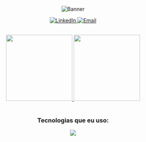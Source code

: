 <p align="center">
  <img src="https://via.placeholder.com/800x200.png/000000/FFFFFF?text=Diego Alencar" alt="Banner"/>
</p>

<p align="center">
  <a href="https://www.linkedin.com/in/diegoalencarchaves/">
    <img src="https://img.shields.io/badge/LinkedIn-0077B5?style=for-the-badge&logo=linkedin&logoColor=white" alt="LinkedIn"/>
  </a>
  <a href="mailto:diegoalencr@hotmail.com">
    <img src="https://img.shields.io/badge/Email-D14836?style=for-the-badge&logo=gmail&logoColor=white" alt="Email"/>
  </a>
</p>

<br>

<div align="center">
  <a href="https://github.com/diergu">
    <img height="180em" src="https://github-readme-stats.vercel.app/api?username=diergu&show_icons=true&theme=dracula&include_all_commits=true&count_private=true"/>
    <img height="180em" src="https://github-readme-stats.vercel.app/api/top-langs/?username=diergu&layout=compact&langs_count=7&theme=dracula"/>
  </a>
</div>

<br>

<h3 align="center">Tecnologias que eu uso:</h3>
<p align="center">
  <a href="https://skillicons.dev">
    <img src="https://skillicons.dev/icons?i=js,html,css,figma"/>
  </a>
</p>

</p>

